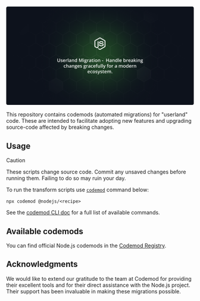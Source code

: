 <img
  src="https://raw.githubusercontent.com/nodejs/userland-migrations/main/.github/assets/Userland-Migration-Tagline.png"
  alt="Node.js Userland Migrations"
/>

This repository contains codemods (automated migrations) for "userland" code. These are intended to facilitate adopting new features and upgrading source-code affected by breaking changes.

## Usage

> [!CAUTION]
> These scripts change source code. Commit any unsaved changes before running them. Failing to do so may ruin your day.

To run the transform scripts use [`codemod`](https://go.codemod.com/github) command below:

```console
npx codemod @nodejs/<recipe>
```

See the [codemod CLI doc](https://go.codemod.com/cli-docs) for a full list of available commands.

## Available codemods

You can find official Node.js codemods in the [Codemod Registry](https://codemod.link/nodejs-official).

## Acknowledgments

We would like to extend our gratitude to the team at Codemod for providing their excellent tools and for their direct assistance with the Node.js project. Their support has been invaluable in making these migrations possible.
